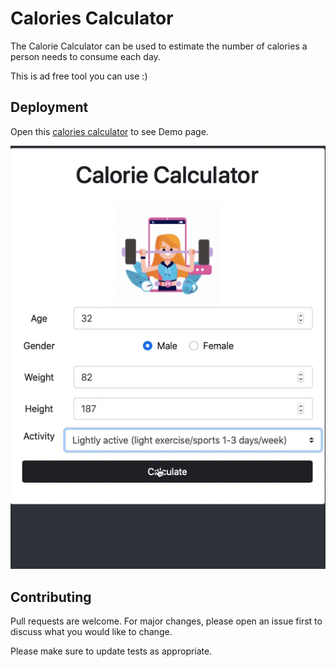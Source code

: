 # Calories Calculator
The Calorie Calculator can be used to estimate the number of calories a person needs to consume each day.

This is ad free tool you can use :)


## Deployment

Open this [calories calculator](https://codewithgauri.github.io/caloriescalculator.github.io) to see Demo page.

![tutvideo](./tutvideo.gif)






## Contributing
Pull requests are welcome. For major changes, please open an issue first to discuss what you would like to change.

Please make sure to update tests as appropriate.